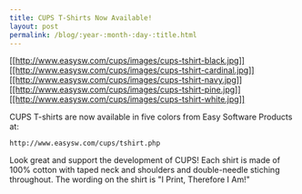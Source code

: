 ```yaml
---
title: CUPS T-Shirts Now Available!
layout: post
permalink: /blog/:year-:month-:day-:title.html
---
```


[[http://www.easysw.com/cups/images/cups-tshirt-black.jpg]][[http://www.easysw.com/cups/images/cups-tshirt-cardinal.jpg]][[http://www.easysw.com/cups/images/cups-tshirt-navy.jpg]][[http://www.easysw.com/cups/images/cups-tshirt-pine.jpg]][[http://www.easysw.com/cups/images/cups-tshirt-white.jpg]]CUPS T-shirts are now available in five colors from Easy Software Products at:    http://www.easysw.com/cups/tshirt.phpLook great and support the development of CUPS! Each shirt is made of 100% cotton with taped neck and shoulders and double-needle stiching throughout. The wording on the shirt is "I Print, Therefore I Am!"
